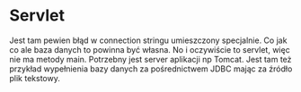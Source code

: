 # Servlet
Jest tam pewien błąd w connection stringu umieszczony specjalnie. Co jak co ale baza danych to powinna być własna. No i oczywiście to servlet, więc nie ma metody main. Potrzebny jest server aplikacji np Tomcat.
Jest tam też przykład wypełnienia bazy danych za pośrednictwem JDBC mając za źródło plik tekstowy.

